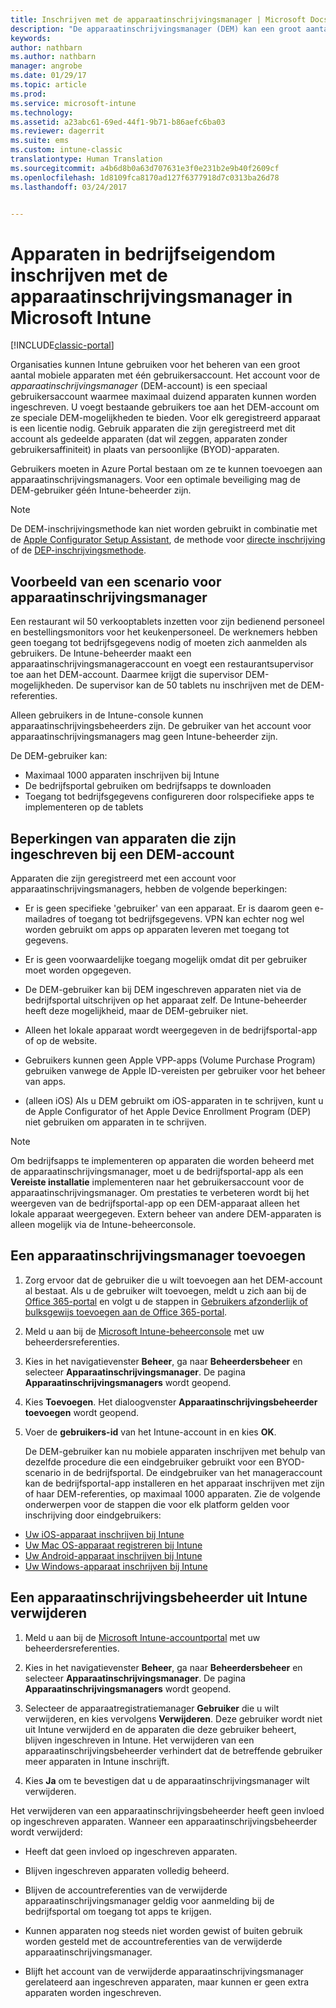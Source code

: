 ```yaml
---
title: Inschrijven met de apparaatinschrijvingsmanager | Microsoft Docs
description: "De apparaatinschrijvingsmanager (DEM) kan een groot aantal mobiele apparaten in bedrijfseigendom beheren via één gebruikersaccount."
keywords: 
author: nathbarn
ms.author: nathbarn
manager: angrobe
ms.date: 01/29/17
ms.topic: article
ms.prod: 
ms.service: microsoft-intune
ms.technology: 
ms.assetid: a23abc61-69ed-44f1-9b71-b86aefc6ba03
ms.reviewer: dagerrit
ms.suite: ems
ms.custom: intune-classic
translationtype: Human Translation
ms.sourcegitcommit: a4b6d8b0a63d707631e3f0e231b2e9b40f2609cf
ms.openlocfilehash: 1d8109fca8170ad127f6377918d7c0313ba26d78
ms.lasthandoff: 03/24/2017


---
```



# <a name="enroll-corporate-owned-devices-with-the-device-enrollment-manager-in-microsoft-intune"></a>Apparaten in bedrijfseigendom inschrijven met de apparaatinschrijvingsmanager in Microsoft Intune

[!INCLUDE[classic-portal](../includes/classic-portal.md)]

Organisaties kunnen Intune gebruiken voor het beheren van een groot aantal mobiele apparaten met één gebruikersaccount. Het account voor de *apparaatinschrijvingsmanager* (DEM-account) is een speciaal gebruikersaccount waarmee maximaal duizend apparaten kunnen worden ingeschreven. U voegt bestaande gebruikers toe aan het DEM-account om ze speciale DEM-mogelijkheden te bieden. Voor elk geregistreerd apparaat is een licentie nodig. Gebruik apparaten die zijn geregistreerd met dit account als gedeelde apparaten (dat wil zeggen, apparaten zonder gebruikersaffiniteit) in plaats van persoonlijke (BYOD)-apparaten.  

Gebruikers moeten in Azure Portal bestaan om ze te kunnen toevoegen aan apparaatinschrijvingsmanagers. Voor een optimale beveiliging mag de DEM-gebruiker géén Intune-beheerder zijn.

>[!NOTE]
>De DEM-inschrijvingsmethode kan niet worden gebruikt in combinatie met de [Apple Configurator Setup Assistant](ios-setup-assistant-enrollment-in-microsoft-intune.md), de methode voor [directe inschrijving](ios-direct-enrollment-in-microsoft-intune.md) of de [DEP-inschrijvingsmethode](ios-device-enrollment-program-in-microsoft-intune.md).

## <a name="example-of-a-device-enrollment-manager-scenario"></a>Voorbeeld van een scenario voor apparaatinschrijvingsmanager

Een restaurant wil 50 verkooptablets inzetten voor zijn bedienend personeel en bestellingsmonitors voor het keukenpersoneel. De werknemers hebben geen toegang tot bedrijfsgegevens nodig of moeten zich aanmelden als gebruikers. De Intune-beheerder maakt een apparaatinschrijvingsmanageraccount en voegt een restaurantsupervisor toe aan het DEM-account. Daarmee krijgt die supervisor DEM-mogelijkheden. De supervisor kan de 50 tablets nu inschrijven met de DEM-referenties.

Alleen gebruikers in de Intune-console kunnen apparaatinschrijvingsbeheerders zijn. De gebruiker van het account voor apparaatinschrijvingsmanagers mag geen Intune-beheerder zijn.

De DEM-gebruiker kan:

-   Maximaal 1000 apparaten inschrijven bij Intune
-   De bedrijfsportal gebruiken om bedrijfsapps te downloaden
-   Toegang tot bedrijfsgegevens configureren door rolspecifieke apps te implementeren op de tablets

## <a name="limitations-of-devices-that-are-enrolled-with-a-dem-account"></a>Beperkingen van apparaten die zijn ingeschreven bij een DEM-account

Apparaten die zijn geregistreerd met een account voor apparaatinschrijvingsmanagers, hebben de volgende beperkingen:

  - Er is geen specifieke 'gebruiker' van een apparaat. Er is daarom geen e-mailadres of toegang tot bedrijfsgegevens. VPN kan echter nog wel worden gebruikt om apps op apparaten leveren met toegang tot gegevens.

  - Er is geen voorwaardelijke toegang mogelijk omdat dit per gebruiker moet worden opgegeven.

  - De DEM-gebruiker kan bij DEM ingeschreven apparaten niet via de bedrijfsportal uitschrijven op het apparaat zelf. De Intune-beheerder heeft deze mogelijkheid, maar de DEM-gebruiker niet.

  - Alleen het lokale apparaat wordt weergegeven in de bedrijfsportal-app of op de website.

  - Gebruikers kunnen geen Apple VPP-apps (Volume Purchase Program) gebruiken vanwege de Apple ID-vereisten per gebruiker voor het beheer van apps.

  - (alleen iOS) Als u DEM gebruikt om iOS-apparaten in te schrijven, kunt u de Apple Configurator of het Apple Device Enrollment Program (DEP) niet gebruiken om apparaten in te schrijven.

> [!NOTE]
> Om bedrijfsapps te implementeren op apparaten die worden beheerd met de apparaatinschrijvingsmanager, moet u de bedrijfsportal-app als een **Vereiste installatie** implementeren naar het gebruikersaccount voor de apparaatinschrijvingsmanager.
> Om prestaties te verbeteren wordt bij het weergeven van de bedrijfsportal-app op een DEM-apparaat alleen het lokale apparaat weergegeven. Extern beheer van andere DEM-apparaten is alleen mogelijk via de Intune-beheerconsole.


## <a name="add-a-device-enrollment-manager"></a>Een apparaatinschrijvingsmanager toevoegen

1.  Zorg ervoor dat de gebruiker die u wilt toevoegen aan het DEM-account al bestaat. Als u de gebruiker wilt toevoegen, meldt u zich aan bij de [Office 365-portal](http://go.microsoft.com/fwlink/p/?LinkId=698854) en volgt u de stappen in [Gebruikers afzonderlijk of bulksgewijs toevoegen aan de Office 365-portal](https://support.office.com/article/Add-users-individually-or-in-bulk-to-Office-365-Admin-Help-1970f7d6-03b5-442f-b385-5880b9c256ec).

2.  Meld u aan bij de [Microsoft Intune-beheerconsole](http://manage.microsoft.com) met uw beheerdersreferenties.

3.  Kies in het navigatievenster **Beheer**, ga naar **Beheerdersbeheer** en selecteer **Apparaatinschrijvingsmanager**. De pagina **Apparaatinschrijvingsmanagers** wordt geopend.

4.  Kies **Toevoegen**. Het dialoogvenster **Apparaatinschrijvingsbeheerder toevoegen** wordt geopend.

5.  Voer de **gebruikers-id** van het Intune-account in en kies **OK**.

    De DEM-gebruiker kan nu mobiele apparaten inschrijven met behulp van dezelfde procedure die een eindgebruiker gebruikt voor een BYOD-scenario in de bedrijfsportal. De eindgebruiker van het manageraccount kan de bedrijfsportal-app installeren en het apparaat inschrijven met zijn of haar DEM-referenties, op maximaal 1000 apparaten. Zie de volgende onderwerpen voor de stappen die voor elk platform gelden voor inschrijving door eindgebruikers:

  - [Uw iOS-apparaat inschrijven bij Intune](https://docs.microsoft.com/intune/enduser/enroll-your-device-in-intune-ios)
  - [Uw Mac OS-apparaat registreren bij Intune](https://docs.microsoft.com/intune/enduser/enroll-your-device-in-intune-macos)
  - [Uw Android-apparaat inschrijven bij Intune](https://docs.microsoft.com/intune/enduser/enroll-your-device-in-intune-android)
  - [Uw Windows-apparaat inschrijven bij Intune](https://docs.microsoft.com/intune/enduser/enroll-your-device-in-intune-windows)

## <a name="delete-a-device-enrollment-manager-from-intune"></a>Een apparaatinschrijvingsbeheerder uit Intune verwijderen

1.  Meld u aan bij de [Microsoft Intune-accountportal](http://manage.microsoft.com) met uw beheerdersreferenties.

2.  Kies in het navigatievenster **Beheer**, ga naar **Beheerdersbeheer** en selecteer **Apparaatinschrijvingsmanager**. De pagina **Apparaatinschrijvingsmanagers** wordt geopend.

3.  Selecteer de apparaatregistratiemanager **Gebruiker** die u wilt verwijderen, en kies vervolgens **Verwijderen**. Deze gebruiker wordt niet uit Intune verwijderd en de apparaten die deze gebruiker beheert, blijven ingeschreven in Intune. Het verwijderen van een apparaatinschrijvingsbeheerder verhindert dat de betreffende gebruiker meer apparaten in Intune inschrijft.

4.  Kies **Ja** om te bevestigen dat u de apparaatinschrijvingsmanager wilt verwijderen.

Het verwijderen van een apparaatinschrijvingsbeheerder heeft geen invloed op ingeschreven apparaten. Wanneer een apparaatinschrijvingsbeheerder wordt verwijderd:

-   Heeft dat geen invloed op ingeschreven apparaten.

-   Blijven ingeschreven apparaten volledig beheerd.

-   Blijven de accountreferenties van de verwijderde apparaatinschrijvingsmanager geldig voor aanmelding bij de bedrijfsportal om toegang tot apps te krijgen.

-   Kunnen apparaten nog steeds niet worden gewist of buiten gebruik worden gesteld met de accountreferenties van de verwijderde apparaatinschrijvingsmanager.

-   Blijft het account van de verwijderde apparaatinschrijvingsmanager gerelateerd aan ingeschreven apparaten, maar kunnen er geen extra apparaten worden ingeschreven.

